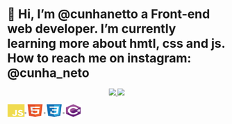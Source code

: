<h1> 👋 Hi, I’m @cunhanetto a Front-end web developer. I’m currently learning more about hmtl, css and js. How to reach me on instagram: @cunha_neto </h1>


<div align="center">
  <a href="https://github.com/cunhanetto">
  <img height="180em" src="https://github-readme-stats.vercel.app/api?username=cunhanetto&show_icons=true&theme=dark&include_all_commits=true&count_private=true"/>
  <img height="180em" src="https://github-readme-stats.vercel.app/api/top-langs/?username=cunhanetto&layout=compact&langs_count=7&theme=dark"/>
</div>
  
  
  <div style="display: inline_block"><br>
  <img align="center" alt="" height="30" width="40" src="https://raw.githubusercontent.com/devicons/devicon/master/icons/javascript/javascript-plain.svg">
  
  <img align="center" alt="" height="30" width="40" src="https://raw.githubusercontent.com/devicons/devicon/master/icons/html5/html5-original.svg">
  <img align="center" alt="" height="30" width="40" src="https://raw.githubusercontent.com/devicons/devicon/master/icons/css3/css3-original.svg">
  
  <img align="center" alt="" height="30" width="40" src="https://raw.githubusercontent.com/devicons/devicon/master/icons/csharp/csharp-original.svg">

</div>

  ##
